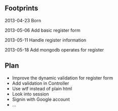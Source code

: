 Footprints
----------
2013-04-23 Born

2013-05-06 Add basic register form

2013-05-11 Handle register information

2013-05-18 Add mongodb operates for register

Plan
----

* Improve the dynamic validation for register form
* Add validation in Controller
* Use wtf instead of plain html
* Look into session
* Signin with Google account
* ...

